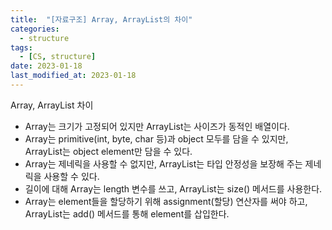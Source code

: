 ```yaml
---
title:  "[자료구조] Array, ArrayList의 차이"
categories:
  - structure
tags:
  - [CS, structure]
date: 2023-01-18
last_modified_at: 2023-01-18
---
```


Array, ArrayList 차이
* Array는 크기가 고정되어 있지만 ArrayList는 사이즈가 동적인 배열이다.
* Array는 primitive(int, byte, char 등)과 object 모두를 담을 수 있지만, ArrayList는 object element만 담을 수 있다.
* Array는 제네릭을 사용할 수 없지만, ArrayList는 타입 안정성을 보장해 주는 제네릭을 사용할 수 있다.
* 길이에 대해 Array는 length 변수를 쓰고, ArrayList는 size() 메서드를 사용한다.
* Array는 element들을 할당하기 위해 assignment(할당) 연산자를 써야 하고, ArrayList는 add() 메서드를 통해 element를 삽입한다.
